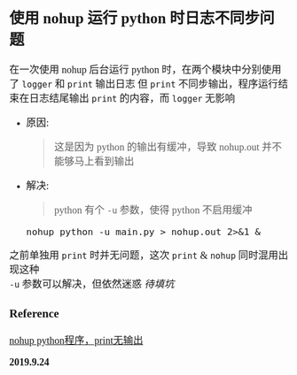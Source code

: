 <font size=4 face='楷体'>

## 使用 nohup 运行 python 时日志不同步问题

在一次使用 nohup 后台运行 python 时，在两个模块中分别使用了 `logger` 和 `print` 输出日志
但 `print` 不同步输出，程序运行结束在日志结尾输出 `print` 的内容，而 `logger` 无影响

- 原因:

  > 这是因为 python 的输出有缓冲，导致 nohup.out 并不能够马上看到输出

- 解决:
  > python 有个 `-u` 参数，使得 python 不启用缓冲
  ```shell
  nohup python -u main.py > nohup.out 2>&1 &
  ```

之前单独用 `print` 时并无问题，这次 `print` & `nohup` 同时混用出现这种  
`-u` 参数可以解决，但依然迷惑
_待填坑_

### Reference

[nohup python程序，print无输出](https://www.cnblogs.com/sixloop/p/8488769.html)

**2019.9.24**
